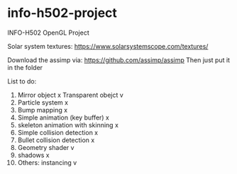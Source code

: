 # info-h502-project
INFO-H502 OpenGL Project

Solar system textures:
https://www.solarsystemscope.com/textures/

Download the assimp via:
https://github.com/assimp/assimp
Then just put it in the folder

List to do:
1. Mirror object x        Transparent obejct v
2. Particle system x
3. Bump mapping x
4. Simple animation (key buffer) x
5. skeleton animation with skinning x
6. Simple collision detection x
7. Bullet collision detection x
8. Geometry shader v
9. shadows x
10. Others: instancing v
